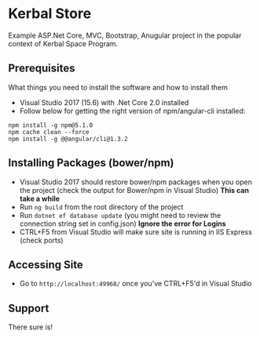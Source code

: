 ﻿# Kerbal Store

Example ASP.Net Core, MVC, Bootstrap, Anugular project in the popular context of Kerbal Space Program.

## Prerequisites

What things you need to install the software and how to install them

* Visual Studio 2017 (15.6) with .Net Core 2.0 installed
* Follow below for getting the right version of npm/angular-cli installed:
```
npm install -g npm@5.1.0
npm cache clean --force
npm install -g @@angular/cli@1.3.2
```

## Installing Packages (bower/npm)

* Visual Studio 2017 should restore bower/npm packages when you open the project (check the output for Bower/npm in Visual Studio) **This can take a while**
* Run ```ng build``` from the root directory of the project
* Run ```dotnet ef database update``` (you might need to review the connection string set in config.json) **Ignore the error for Logins**
* CTRL+F5 from Visual Studio will make sure site is running in IIS Express (check ports)

## Accessing Site

* Go to ```http://localhost:49968/``` once you've CTRL+F5'd in Visual Studio

## Support

There sure is! 